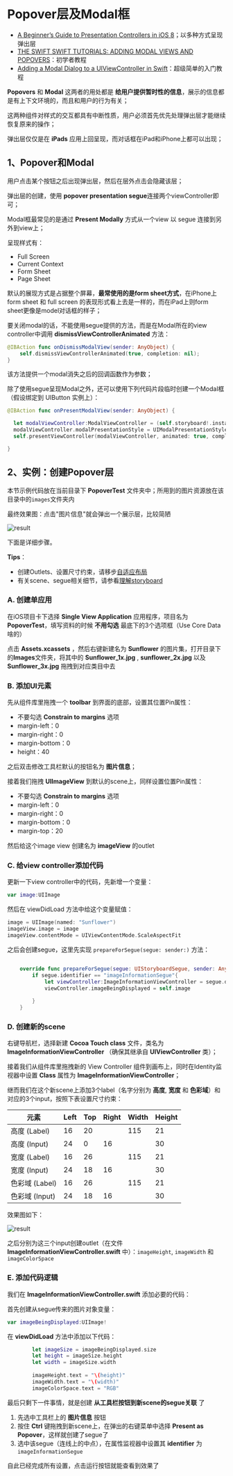 # Popover层及Modal框

 - [A Beginner’s Guide to Presentation Controllers in iOS 8](http://www.appcoda.com/presentation-controllers-tutorial/)；以多种方式呈现弹出层
 - [THE SWIFT SWIFT TUTORIALS: ADDING MODAL VIEWS AND POPOVERS](https://makeapppie.com/2014/08/30/the-swift-swift-tutorials-adding-modal-views-and-popovers/)：初学者教程
 - [Adding a Modal Dialog to a UIViewController in Swift](http://tim-sanders.blogspot.com/2015/04/adding-modal-dialog-to-uiviewcontroller.html)：超级简单的入门教程

**Popovers** 和 **Modal** 这两者的用处都是 **给用户提供暂时性的信息**，展示的信息都是有上下文环境的，而且和用户的行为有关；

这两种组件对样式的交互都具有中断性质，用户必须首先优先处理弹出层才能继续恢复原来的操作；

弹出层仅仅是在 **iPads** 应用上回呈现，而对话框在iPad和iPhone上都可以出现；

## 1、Popover和Modal

用户点击某个按钮之后出现弹出层，然后在层外点击会隐藏该层；

弹出层的创建，使用 **popover presentation segue**连接两个viewController即可；

Modal框最常见的是通过 **Present Modally** 方式从一个view 以 segue 连接到另外到view上；

呈现样式有：

 - Full Screen
 - Current Context
 - Form Sheet
 - Page Sheet

默认的展现方式是占据整个屏幕，**最常使用的是form sheet方式**，在iPhone上 form sheet 和 full screen 的表现形式看上去是一样的，而在iPad上则form sheet更像是model对话框的样子；

要关闭modal的话，不能使用segue提供的方法，而是在Modal所在的view controller中调用 **dismissViewControllerAnimated** 方法：
```swift
@IBAction func onDismissModalView(sender: AnyObject) { 
    self.dismissViewControllerAnimated(true, completion: nil); 
}
```

该方法提供一个modal消失之后的回调函数作为参数；

除了使用segue呈现Modal之外，还可以使用下列代码片段临时创建一个Modal框（假设绑定到 UIButton 实例上）：
```swift
@IBAction func onPresentModalView(sender: AnyObject) {

  let modalViewController:ModalViewController = (self.storyboard!.instantiateViewControllerWithIdentifier ("ModalViewController") as? ModalViewController)! 
  modalViewController.modalPresentationStyle = UIModalPresentationStyle.FormSheet
  self.presentViewController(modalViewController, animated: true, completion: nil)

}
```
## 2、实例：创建Popover层

本节示例代码放在当前目录下 **PopoverTest** 文件夹中；所用到的图片资源放在该目录中的`images`文件夹内

最终效果图：点击"图片信息"就会弹出一个展示层，比较简陋

![result](https://lh3.googleusercontent.com/-5_MoDfHO8eY/V3MoVtTlInI/AAAAAAAAC0Y/sLz-w8w9h4InuaOHwa5Ees-hO8JPcGIFwCCo/s800/popover.gif)
 
下面是详细步骤。

**Tips**：
 - 创建Outlets、设置尺寸约束，请移步[自适应布局](../basic/adaptive.md)
 - 有关scene、segue相关细节，请参看[理解storyboard](../basic/storyboard.md)

### A. 创建单应用

在iOS项目卡下选择 **Single View Application** 应用程序，项目名为 **PopoverTest**，填写资料的时候 **不用勾选** 最底下的3个选项框（Use Core Data啥的）

点击 **Assets.xcassets** ，然后右键新建名为 **Sunflower** 的图片集，打开目录下的**Images**文件夹，将其中的 **Sunflower_1x.jpg** , **sunflower_2x.jpg** 以及 **Sunflower_3x.jpg** 拖拽到对应类目中去

### B. 添加UI元素

先从组件库里拖拽一个 **toolbar** 到界面的底部，设置其位置Pin属性：
 - 不要勾选 **Constrain to margins** 选项
 - margin-left：0
 - margin-right：0
 - margin-bottom：0
 - height：40

之后双击修改工具栏默认的按钮名为 **图片信息**；

接着我们拖拽 **UIImageView** 到默认的scene上，同样设置位置Pin属性：
 - 不要勾选 **Constrain to margins** 选项
 - margin-left：0
 - margin-right：0
 - margin-bottom：0
 - margin-top：20


然后给这个image view 创建名为 **imageView** 的outlet

### C. 给view controller添加代码

更新一下view controller中的代码，先新增一个变量：

```swift
var image:UIImage
```

然后在 viewDidLoad 方法中给这个变量赋值：

```swift
image = UIImage(named: "Sunflower")
imageView.image = image 
imageView.contentMode = UIViewContentMode.ScaleAspectFit
```

之后会创建segue，这里先实现 `prepareForSegue(segue: sender:)` 方法：

```swift

    override func prepareForSegue(segue: UIStoryboardSegue, sender: AnyObject?) {
        if segue.identifier == "imageInformationSegue"{
            let viewController:ImageInformationViewController = segue.destinationViewController as! ImageInformationViewController
            viewController.imageBeingDisplayed = self.image
            
        }
    }
```

### D. 创建新的scene

右键导航栏，选择新建 **Cocoa Touch class** 文件，类名为 **ImageInformationViewController** （确保其继承自 **UIViewController** 类）；

接着我们从组件库里拖拽新的 View Controller 组件到画布上，同时在Identity监视器中设置 **Class** 属性为 **ImageInformationViewController**；



继而我们在这个新scene上添加3个label（名字分别为 **高度**, **宽度** 和 **色彩域**）和对应的3个input，按照下表设置尺寸约束：

| 元素  | Left  | Top  | Right  | Width  | Height  |
|---|---|---|---|---|---|
| 高度 (Label)  | 16  | 20  |   | 115  | 21  |
| 高度 (Input)  | 24  | 0  | 16  |   | 30  |
| 宽度 (Label)  | 16  | 26  |   | 115  | 21  |
| 宽度 (Input)  | 24  | 18  | 16  |   | 30  |
| 色彩域 (Label)  | 16  | 26  |   | 115  | 21  |
| 色彩域 (Input)  | 24  | 18  | 16  |   | 30  |

效果图如下：

![result](https://lh3.googleusercontent.com/-J5GbKWyO71M/V3Mwm-0d-rI/AAAAAAAAC0o/vhKTU7FydfYqBueoVgSoXfHllo-Ym2-uACCo/s640/2016-06-29_10-21-04.png)


之后分别为这三个input创建outlet（在文件 **ImageInformationViewController.swift** 中）：`imageHeight`, `imageWidth` 和 `imageColorSpace`

### E. 添加代码逻辑

我们在 **ImageInformationViewController.swift** 添加必要的代码：

首先创建从segue传来的图片对象变量：

```swift
var imageBeingDisplayed:UIImage!
```

在 **viewDidLoad** 方法中添加以下代码：

```swift
        let imageSize = imageBeingDisplayed.size
        let height = imageSize.height
        let width = imageSize.width
        
        imageHeight.text = "\(height)"
        imageWidth.text = "\(width)"
        imageColorSpace.text = "RGB"
```

最后只剩下一件事情，就是创建 **从工具栏按钮到新scene的segue关联** 了
  1. 先选中工具栏上的 **图片信息** 按钮
  2. 按住 **Ctrl** 键拖拽到新scene上，在弹出的右键菜单中选择 **Present as Popover**，这样就创建了segue了
  3. 选中该segue（连线上的中点），在属性监视器中设置其 **identifier** 为 `imageInformationSegue`

自此已经完成所有设置，点击运行按钮就能查看到效果了


